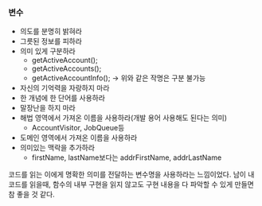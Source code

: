 ### 변수

- 의도를 분명히 밝혀라
- 그릇된 정보를 피하라
- 의미 있게 구분하라
  - getActiveAccount();
  - getActiveAccounts();
  - getActiveAccountInfo();
    -> 위와 같은 작명은 구분 불가능
- 자신의 기억력을 자랑하지 마라
- 한 개념에 한 단어를 사용하라
- 말장난을 하지 마라
- 해법 영역에서 가져온 이름을 사용하라(개발 용어 사용해도 된다는 의미)
  - AccountVisitor, JobQueue등
- 도메인 영역에서 가져온 이름을 사용하라
- 의미있는 맥락을 추가하라
  - firstName, lastName보다는 addrFirstName, addrLastName

코드를 읽는 이에게 명확한 의미를 전달하는 변수명을 사용하라는 느낌이었다.
남이 내 코드를 읽을때, 함수의 내부 구현을 읽지 않고도 구현 내용을 다 파악할 수 있게 만들면 참 좋을 것 같다.

